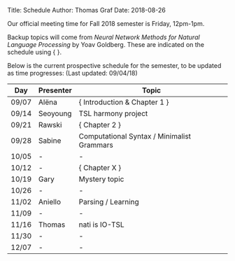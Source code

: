 ﻿Title: Schedule
Author: Thomas Graf
Date: 2018-08-26

Our official meeting time for Fall 2018 semester is Friday, 12pm-1pm.

Backup topics will come from _Neural Network Methods for Natural Language Processing_ by Yoav Goldberg. 
These are indicated on the schedule using { }.

Below is the current prospective schedule for the semester, to be updated as time progresses:
(Last updated: 09/04/18)


| Day   | Presenter          | Topic                                                  |
|-------|--------------------|--------------------------------------------------------|
| 09/07 | Alëna              | { Introduction & Chapter 1 }                           |
| 09/14 | Seoyoung           | TSL harmony project                                    |
| 09/21 | Rawski             | { Chapter 2 }                                          |
| 09/28 | Sabine             | Computational Syntax / Minimalist Grammars             |
| 10/05 | -                  | -                                                      |
| 10/12 | -                  | { Chapter X }                                          |
| 10/19 | Gary               | Mystery topic                                          |
| 10/26 | -                  | -                                                      |
| 11/02 | Aniello            | Parsing / Learning                                     |
| 11/09 | -                  | -                                                      |
| 11/16 | Thomas             | nati is IO-TSL                                         |
| 11/30 | -                  | -                                                      |
| 12/07 | -                  | -                                                      |

